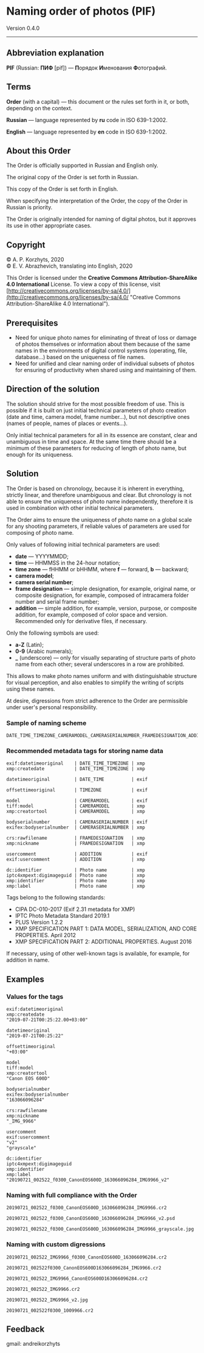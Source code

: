 # Naming order of photos (PIF)

Version 0.4.0

***

## Abbreviation explanation

**PIF** (Russian: **ПИФ** [pif]) — **П**орядок **И**менования **Ф**отографий.

## Terms

**Order** (with a capital) — this document or the rules set forth in it, or both, depending on the context.

**Russian** — language represented by **ru** code in ISO 639-1:2002.

**English** — language represented by **en** code in ISO 639-1:2002.

## About this Order

The Order is officially supported in Russian and English only.

The original copy of the Order is set forth in Russian.

This copy of the Order is set forth in English.

When specifying the interpretation of the Order, the copy of the Order in Russian is priority.

The Order is originally intended for naming of digital photos, but it approves its use in other appropriate cases.

## Copyright

© A. P. Korzhyts, 2020  
© E. V. Abrazhevich, translating into English, 2020  

This Order is licensed under the **Creative Commons Attribution-ShareAlike 4.0 International** License. To view a copy of this license, visit [http://creativecommons.org/licenses/by-sa/4.0/](http://creativecommons.org/licenses/by-sa/4.0/ "Creative Commons Attribution-ShareAlike 4.0 International").

## Prerequisites

- Need for unique photo names for eliminating of threat of loss or damage of photos themselves or information about them because of the same names in the environments of digital control systems (operating, file, database…) based on the uniqueness of file names.
- Need for unified and clear naming order of individual subsets of photos for ensuring of productivity when shared using and maintaining of them.

## Direction of the solution

The solution should strive for the most possible freedom of use. This is possible if it is built on just initial technical parameters of photo creation (date and time, camera model, frame number…), but not descriptive ones (names of people, names of places or events…).

Only initial technical parameters for all in its essence are constant, clear and unambiguous in time and space. At the same time there should be a minimum of these parameters for reducing of length of photo name, but enough for its uniqueness.

## Solution

The Order is based on chronology, because it is inherent in everything, strictly linear, and therefore unambiguous and clear. But chronology is not able to ensure the uniqueness of photo name independently, therefore it is used in combination with other initial technical parameters.

The Order aims to ensure the uniqueness of photo name on a global scale for any shooting parameters, if reliable values of parameters are used for composing of photo name.

Only values of following initial technical parameters are used:

- **date** — YYYYMMDD;  
- **time** — HHMMSS in the 24-hour notation;  
- **time zone** — fHHMM or bHHMM, where **f** — forward, **b** — backward;  
- **camera model**;  
- **camera serial number**;  
- **frame designation** — simple designation, for example, original name, or composite designation, for example, composed of intracamera folder number and serial frame number;  
- **addition** — simple addition, for example, version, purpose, or composite addition, for example, composed of color space and version. Recommended only for derivative files, if necessary.
  
Only the following symbols are used:

- **a-Z** (Latin);  
- **0-9** (Arabic numerals);  
- **_** (underscore) — only for visually separating of structure parts of photo name from each other; several underscores in a row are prohibited.

This allows to make photo names uniform and with distinguishable structure for visual perception, and also enables to simplify the writing of scripts using these names.

At desire, digressions from strict adherence to the Order are permissible under user's personal responsibility.

### Sample of naming scheme

```
DATE_TIME_TIMEZONE_CAMERAMODEL_CAMERASERIALNUMBER_FRAMEDESIGNATION_ADDITION.EXTENSION
```

### Recommended metadata tags for storing name data

```
exif:datetimeoriginal    | DATE_TIME_TIMEZONE | xmp
xmp:createdate           | DATE_TIME_TIMEZONE | xmp
```
```
datetimeoriginal         | DATE_TIME          | exif
```
```
offsettimeoriginal       | TIMEZONE           | exif
```
```
model                    | CAMERAMODEL        | exif
tiff:model               | CAMERAMODEL        | xmp
xmp:creatortool          | CAMERAMODEL        | xmp
```
```
bodyserialnumber         | CAMERASERIALNUMBER | exif
exifex:bodyserialnumber  | CAMERASERIALNUMBER | xmp
```
```
crs:rawfilename          | FRAMEDESIGNATION   | xmp
xmp:nickname             | FRAMEDESIGNATION   | xmp
```
```
usercomment              | ADDITION           | exif
exif:usercomment         | ADDITION           | xmp
```
```
dc:identifier            | Photo name         | xmp
iptc4xmpext:digimageguid | Photo name         | xmp
xmp:identifier           | Photo name         | xmp
xmp:label                | Photo name         | xmp
```

Tags belong to the following standards:

- CIPA DC-010-2017 (Exif 2.31 metadata for XMP)
- IPTC Photo Metadata Standard 2019.1
- PLUS Version 1.2.2
- XMP SPECIFICATION PART 1: DATA MODEL, SERIALIZATION, AND CORE PROPERTIES. April 2012
- XMP SPECIFICATION PART 2: ADDITIONAL PROPERTIES. August 2016

If necessary, using of other well-known tags is available, for example, for addition in name.

## Examples

### Values for the tags

```
exif:datetimeoriginal
xmp:createdate
"2019-07-21T00:25:22.00+03:00"
```
```
datetimeoriginal
"2019-07-21T00:25:22"
```
```
offsettimeoriginal
"+03:00"
```
```
model
tiff:model
xmp:creatortool
"Canon EOS 600D"
```
```
bodyserialnumber
exifex:bodyserialnumber
"163066096284"
```
```
crs:rawfilename
xmp:nickname
"_IMG_9966"
```
```
usercomment
exif:usercomment
"v2"
"grayscale"
```
```
dc:identifier
iptc4xmpext:digimageguid
xmp:identifier
xmp:label
"20190721_002522_f0300_CanonEOS600D_163066096284_IMG9966_v2"
```

### Naming with full compliance with the Order

```
20190721_002522_f0300_CanonEOS600D_163066096284_IMG9966.cr2
```
```
20190721_002522_f0300_CanonEOS600D_163066096284_IMG9966_v2.psd
```
```
20190721_002522_f0300_CanonEOS600D_163066096284_IMG9966_grayscale.jpg
```

### Naming with custom digressions

```
20190721_002522_IMG9966_f0300_CanonEOS600D_163066096284.cr2
```
```
20190721_002522f0300_CanonEOS600D163066096284_IMG9966.cr2
```
```
20190721_002522_IMG9966_CanonEOS600D163066096284.cr2
```
```
20190721_002522_IMG9966.cr2
```
```
20190721_002522_IMG9966_v2.jpg
```
```
20190721_002522f0300_1009966.cr2
```

## Feedback

gmail: andreikorzhyts